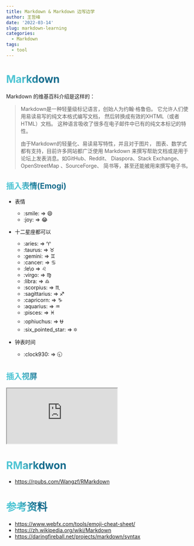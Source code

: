 ```yaml
---
title: Markdown & Markdown 边写边学
author: 王哲峰
date: '2022-03-14'
slug: markdown-learning
categories:
  - Markdown
tags:
  - tool
---
```


<style>
h1 {
  background-color: #2B90B6;
  background-image: linear-gradient(45deg, #4EC5D4 10%, #146b8c 20%);
  background-size: 100%;
  -webkit-background-clip: text;
  -moz-background-clip: text;
  -webkit-text-fill-color: transparent;
  -moz-text-fill-color: transparent;
}
h2 {
  background-color: #2B90B6;
  background-image: linear-gradient(45deg, #4EC5D4 10%, #146b8c 20%);
  background-size: 100%;
  -webkit-background-clip: text;
  -moz-background-clip: text;
  -webkit-text-fill-color: transparent;
  -moz-text-fill-color: transparent;
}
</style>

# Markdown

Markdown 的维基百科介绍是这样的：

> Markdown是一种轻量级标记语言，创始人为约翰·格鲁伯。
  它允许人们使用易读易写的纯文本格式编写文档，
  然后转换成有效的XHTML（或者HTML）文档。
  这种语言吸收了很多在电子邮件中已有的纯文本标记的特性。
> 
> 由于Markdown的轻量化、易读易写特性，并且对于图片，
  图表、数学式都有支持，目前许多网站都广泛使用 Markdown 
  来撰写帮助文档或是用于论坛上发表消息。如GitHub、Reddit、
  Diaspora、Stack Exchange、OpenStreetMap 、SourceForge、
  简书等，甚至还能被用来撰写电子书。


## 插入表情(Emogi)

- 表情

    - \:smile\: => :smile:
    - \:joy\: => :joy:

- 十二星座都可以

    - \:aries\: => :aries:
    - \:taurus\: => :taurus:
    - \:gemini\: => :gemini:
    - \:cancer\: => :cancer:
    - \:le\o => :leo:
    - \:virgo\: => :virgo:
    - \:libra\: => :libra:
    - \:scorpius\: => :scorpius:
    - \:sagittarius\: => :sagittarius:
    - \:capricorn\: => :capricorn:
    - \:aquarius\: => :aquarius:
    - \:pisces\: => :pisces:
    - \:ophiuchus\: => :ophiuchus:
    - \:six_pointed_star\: => :six_pointed_star:

- 钟表时间

    - \:clock930\: => :clock930:




## 插入视屏

<div class="plyr__video-embed" id="player">
  <iframe
    src="https://www.youtube.com/embed/bTqVqk7FSmY?origin=https://plyr.io&amp;iv_load_policy=3&amp;modestbranding=1&amp;playsinline=1&amp;showinfo=0&amp;rel=0&amp;enablejsapi=1"
    allowfullscreen
    allowtransparency
    allow="autoplay"
  ></iframe>
</div>


# RMarkdwon

- https://rpubs.com/Wangzf/RMarkdown


# 参考资料


- https://www.webfx.com/tools/emoji-cheat-sheet/
- https://zh.wikipedia.org/wiki/Markdown
- https://daringfireball.net/projects/markdown/syntax